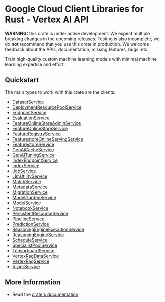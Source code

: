 # Google Cloud Client Libraries for Rust - Vertex AI API

<!-- Code generated by sidekick. DO NOT EDIT. -->

**WARNING:** this crate is under active development. We expect multiple breaking
changes in the upcoming releases. Testing is also incomplete, we do **not**
recommend that you use this crate in production. We welcome feedback about the
APIs, documentation, missing features, bugs, etc.

Train high-quality custom machine learning models with minimal machine
learning expertise and effort.

## Quickstart

The main types to work with this crate are the clients:

* [DatasetService](https://docs.rs/google-cloud-aiplatform-v1/latest/google_cloud_aiplatform_v1/client/struct.DatasetService.html)
* [DeploymentResourcePoolService](https://docs.rs/google-cloud-aiplatform-v1/latest/google_cloud_aiplatform_v1/client/struct.DeploymentResourcePoolService.html)
* [EndpointService](https://docs.rs/google-cloud-aiplatform-v1/latest/google_cloud_aiplatform_v1/client/struct.EndpointService.html)
* [EvaluationService](https://docs.rs/google-cloud-aiplatform-v1/latest/google_cloud_aiplatform_v1/client/struct.EvaluationService.html)
* [FeatureOnlineStoreAdminService](https://docs.rs/google-cloud-aiplatform-v1/latest/google_cloud_aiplatform_v1/client/struct.FeatureOnlineStoreAdminService.html)
* [FeatureOnlineStoreService](https://docs.rs/google-cloud-aiplatform-v1/latest/google_cloud_aiplatform_v1/client/struct.FeatureOnlineStoreService.html)
* [FeatureRegistryService](https://docs.rs/google-cloud-aiplatform-v1/latest/google_cloud_aiplatform_v1/client/struct.FeatureRegistryService.html)
* [FeaturestoreOnlineServingService](https://docs.rs/google-cloud-aiplatform-v1/latest/google_cloud_aiplatform_v1/client/struct.FeaturestoreOnlineServingService.html)
* [FeaturestoreService](https://docs.rs/google-cloud-aiplatform-v1/latest/google_cloud_aiplatform_v1/client/struct.FeaturestoreService.html)
* [GenAiCacheService](https://docs.rs/google-cloud-aiplatform-v1/latest/google_cloud_aiplatform_v1/client/struct.GenAiCacheService.html)
* [GenAiTuningService](https://docs.rs/google-cloud-aiplatform-v1/latest/google_cloud_aiplatform_v1/client/struct.GenAiTuningService.html)
* [IndexEndpointService](https://docs.rs/google-cloud-aiplatform-v1/latest/google_cloud_aiplatform_v1/client/struct.IndexEndpointService.html)
* [IndexService](https://docs.rs/google-cloud-aiplatform-v1/latest/google_cloud_aiplatform_v1/client/struct.IndexService.html)
* [JobService](https://docs.rs/google-cloud-aiplatform-v1/latest/google_cloud_aiplatform_v1/client/struct.JobService.html)
* [LlmUtilityService](https://docs.rs/google-cloud-aiplatform-v1/latest/google_cloud_aiplatform_v1/client/struct.LlmUtilityService.html)
* [MatchService](https://docs.rs/google-cloud-aiplatform-v1/latest/google_cloud_aiplatform_v1/client/struct.MatchService.html)
* [MetadataService](https://docs.rs/google-cloud-aiplatform-v1/latest/google_cloud_aiplatform_v1/client/struct.MetadataService.html)
* [MigrationService](https://docs.rs/google-cloud-aiplatform-v1/latest/google_cloud_aiplatform_v1/client/struct.MigrationService.html)
* [ModelGardenService](https://docs.rs/google-cloud-aiplatform-v1/latest/google_cloud_aiplatform_v1/client/struct.ModelGardenService.html)
* [ModelService](https://docs.rs/google-cloud-aiplatform-v1/latest/google_cloud_aiplatform_v1/client/struct.ModelService.html)
* [NotebookService](https://docs.rs/google-cloud-aiplatform-v1/latest/google_cloud_aiplatform_v1/client/struct.NotebookService.html)
* [PersistentResourceService](https://docs.rs/google-cloud-aiplatform-v1/latest/google_cloud_aiplatform_v1/client/struct.PersistentResourceService.html)
* [PipelineService](https://docs.rs/google-cloud-aiplatform-v1/latest/google_cloud_aiplatform_v1/client/struct.PipelineService.html)
* [PredictionService](https://docs.rs/google-cloud-aiplatform-v1/latest/google_cloud_aiplatform_v1/client/struct.PredictionService.html)
* [ReasoningEngineExecutionService](https://docs.rs/google-cloud-aiplatform-v1/latest/google_cloud_aiplatform_v1/client/struct.ReasoningEngineExecutionService.html)
* [ReasoningEngineService](https://docs.rs/google-cloud-aiplatform-v1/latest/google_cloud_aiplatform_v1/client/struct.ReasoningEngineService.html)
* [ScheduleService](https://docs.rs/google-cloud-aiplatform-v1/latest/google_cloud_aiplatform_v1/client/struct.ScheduleService.html)
* [SpecialistPoolService](https://docs.rs/google-cloud-aiplatform-v1/latest/google_cloud_aiplatform_v1/client/struct.SpecialistPoolService.html)
* [TensorboardService](https://docs.rs/google-cloud-aiplatform-v1/latest/google_cloud_aiplatform_v1/client/struct.TensorboardService.html)
* [VertexRagDataService](https://docs.rs/google-cloud-aiplatform-v1/latest/google_cloud_aiplatform_v1/client/struct.VertexRagDataService.html)
* [VertexRagService](https://docs.rs/google-cloud-aiplatform-v1/latest/google_cloud_aiplatform_v1/client/struct.VertexRagService.html)
* [VizierService](https://docs.rs/google-cloud-aiplatform-v1/latest/google_cloud_aiplatform_v1/client/struct.VizierService.html)

## More Information

* Read the [crate's documentation](https://docs.rs/google-cloud-aiplatform-v1/latest/google-cloud-aiplatform-v1)
